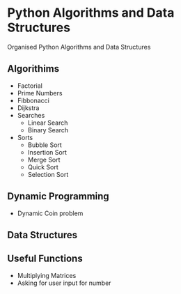 # Python Algorithms and Data Structures

Organised Python Algorithms and Data Structures


## Algorithims 
- Factorial
- Prime Numbers
- Fibbonacci
- Dijkstra
- Searches
  - Linear Search
  - Binary Search
- Sorts
  - Bubble Sort
  - Insertion Sort
  - Merge Sort
  - Quick Sort
  - Selection Sort



## Dynamic Programming 
- Dynamic Coin problem



## Data Structures


## Useful Functions
- Multiplying Matrices
- Asking for user input for number
